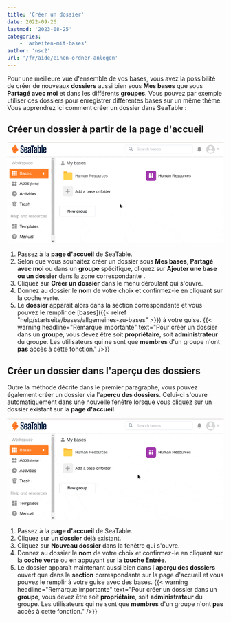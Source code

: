 ```yaml
---
title: 'Créer un dossier'
date: 2022-09-26
lastmod: '2023-08-25'
categories:
    - 'arbeiten-mit-bases'
author: 'nsc2'
url: '/fr/aide/einen-ordner-anlegen'
---
```


Pour une meilleure vue d'ensemble de vos bases, vous avez la possibilité de créer de nouveaux **dossiers** aussi bien sous **Mes bases** que sous **Partagé avec moi** et dans les différents **groupes**. Vous pouvez par exemple utiliser ces dossiers pour enregistrer différentes bases sur un même thème. Vous apprendrez ici comment créer un dossier dans SeaTable :

## Créer un dossier à partir de la page d'accueil

![Créer un dossier à partir de la page d'accueil](images/create-new-folder-via-starting-page.gif)

1. Passez à la **page d'accueil** de SeaTable.
2. Selon que vous souhaitez créer un dossier sous **Mes bases**, **Partagé avec moi** ou dans un **groupe** spécifique, cliquez sur **Ajouter une base ou un dossier** dans la zone correspondante **.**
3. Cliquez sur **Créer un dossier** dans le menu déroulant qui s'ouvre.
4. Donnez au dossier le **nom** de votre choix et confirmez-le en cliquant sur la coche verte.
5. Le **dossier** apparaît alors dans la section correspondante et vous pouvez le remplir de [bases]({{< relref "help/startseite/bases/allgemeines-zu-bases" >}}) à votre guise.
   {{< warning  headline="Remarque importante"  text="Pour créer un dossier dans un **groupe**, vous devez être soit **propriétaire**, soit **administrateur** du groupe. Les utilisateurs qui ne sont que **membres** d'un groupe n'ont **pas** accès à cette fonction." />}}

## Créer un dossier dans l'aperçu des dossiers

Outre la méthode décrite dans le premier paragraphe, vous pouvez également créer un dossier via l'**aperçu des dossiers**. Celui-ci s'ouvre automatiquement dans une nouvelle fenêtre lorsque vous cliquez sur un dossier existant sur la **page d'accueil**.

![Créer un dossier dans l'aperçu des dossiers](images/create-new-folder-via-folder-overview.gif)

1. Passez à la **page d'accueil** de SeaTable.
2. Cliquez sur un **dossier** déjà existant.
3. Cliquez sur **Nouveau dossier** dans la fenêtre qui s'ouvre.
4. Donnez au dossier le **nom** de votre choix et confirmez-le en cliquant sur la **coche verte** ou en appuyant sur la **touche Entrée**.
5. Le dossier apparaît maintenant aussi bien dans l'**aperçu des dossiers** ouvert que dans la **section** correspondante sur la page d'accueil et vous pouvez le remplir à votre guise avec des bases.
   {{< warning  headline="Remarque importante"  text="Pour créer un dossier dans un **groupe**, vous devez être soit **propriétaire**, soit **administrateur** du groupe. Les utilisateurs qui ne sont que **membres** d'un groupe n'ont **pas** accès à cette fonction." />}}
